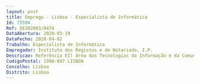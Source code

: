 ```yaml
--- 
layout: post
title: Emprego - Lisboa - Especialista de Informática
Id: 75594
Ref: OE202003/0474
DataAbertura: 2020-03-19
DataFecho: 2020-04-02
Trabalho: Especialista de Informática
Empregador: Instituto dos Registos e do Notariado, I.P.
Descricao: Referência EI) Área das Tecnologias da Informação e da Comunicação Habilitações literárias  Licenciatura na área da Informática.
CodigoPostal: 1990-097 LISBOA
Concelho: Lisboa
Distrito: Lisboa
--- 
```

